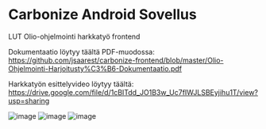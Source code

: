 # Carbonize Android Sovellus
LUT Olio-ohjelmointi harkkatyö frontend

Dokumentaatio löytyy täältä PDF-muodossa: https://github.com/jsaarest/carbonize-frontend/blob/master/Olio-Ohjelmointi-Harjoitusty%C3%B6-Dokumentaatio.pdf

Harkkatyön esittelyvideo löytyy täältä: https://drive.google.com/file/d/1cBITdd_JO1B3w_Uc7fIWJLSBEyjihu1T/view?usp=sharing

![image](https://user-images.githubusercontent.com/39669220/115874231-87569400-a44c-11eb-8fbe-66cef6071d22.png)
![image](https://user-images.githubusercontent.com/39669220/115874294-98070a00-a44c-11eb-9371-1ed32cedd67f.png)
![image](https://user-images.githubusercontent.com/39669220/115874331-a5bc8f80-a44c-11eb-8839-d42a671df31a.png)
